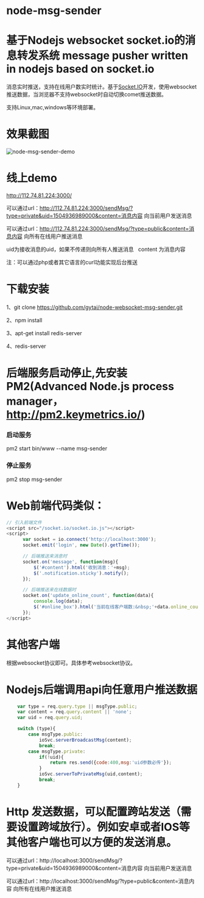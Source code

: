 # node-msg-sender
基于Nodejs websocket socket.io的消息转发系统  message pusher written in nodejs based on socket.io
==============

消息实时推送，支持在线用户数实时统计。基于[Socket.IO](https://socket.io/)开发，使用websocket推送数据，当浏览器不支持websocket时自动切换comet推送数据。

支持Linux,mac,windows等环境部署。



效果截图
======
![node-msg-sender-demo](http://112.74.81.224:3000/images/demo.png)
 
线上demo  
======

http://112.74.81.224:3000/

可以通过url：http://112.74.81.224:3000/sendMsg/?type=private&uid=1504936989000&content=消息内容 向当前用户发送消息

可以通过url：http://112.74.81.224:3000/sendMsg/?type=public&content=消息内容 向所有在线用户推送消息

uid为接收消息的uid，如果不传递则向所有人推送消息  
content 为消息内容

注：可以通过php或者其它语言的curl功能实现后台推送

下载安装
======
1、git clone https://github.com/gytai/node-websocket-msg-sender.git

2、npm install

3、apt-get install redis-server

4、redis-server

后端服务启动停止,先安装PM2(Advanced Node.js process manager，http://pm2.keymetrics.io/)
======
### 启动服务
pm2 start bin/www --name msg-sender

### 停止服务
pm2 stop msg-sender

Web前端代码类似：
====
```javascript
// 引入前端文件
<script src="/socket.io/socket.io.js"></script>
<script>
      var socket = io.connect('http://localhost:3000');
      socket.emit('login', new Date().getTime());

      // 后端推送来消息时
      socket.on('message', function(msg){
          $('#content').html('收到消息：'+msg);
          $('.notification.sticky').notify();
      });

      // 后端推送来在线数据时
      socket.on('update_online_count', function(data){
          console.log(data);
          $('#online_box').html('当前在线客户端数:&nbsp;'+data.online_count);
      });
</script>
```

其他客户端
====
根据websocket协议即可。具体参考websocket协议。


Nodejs后端调用api向任意用户推送数据
====
```javascript
    var type = req.query.type || msgType.public;
    var content = req.query.content || 'none';
    var uid = req.query.uid;

    switch (type){
        case msgType.public:
            ioSvc.serverBroadcastMsg(content);
            break;
        case msgType.private:
            if(!uid){
                return res.send({code:400,msg:'uid参数必传'});
            }
            ioSvc.serverToPrivateMsg(uid,content);
            break;
    }
```

Http 发送数据，可以配置跨站发送（需要设置跨域放行）。例如安卓或者IOS等其他客户端也可以方便的发送消息。
====
可以通过url：http://localhost:3000/sendMsg/?type=private&uid=1504936989000&content=消息内容 向当前用户发送消息

可以通过url：http://localhost:3000/sendMsg/?type=public&content=消息内容 向所有在线用户推送消息



